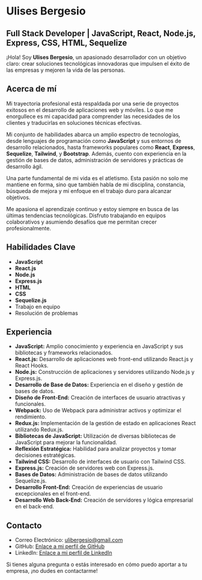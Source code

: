 # Ulises Bergesio
## Full Stack Developer | JavaScript, React, Node.js, Express, CSS, HTML, Sequelize

¡Hola! Soy **Ulises Bergesio**, un apasionado desarrollador con un objetivo claro: crear soluciones tecnológicas innovadoras que impulsen el éxito de las empresas y mejoren la vida de las personas.

## Acerca de mí
Mi trayectoria profesional está respaldada por una serie de proyectos exitosos en el desarrollo de aplicaciones web y móviles. Lo que me enorgullece es mi capacidad para comprender las necesidades de los clientes y traducirlas en soluciones técnicas efectivas.

Mi conjunto de habilidades abarca un amplio espectro de tecnologías, desde lenguajes de programación como **JavaScript** y sus entornos de desarrollo relacionados, hasta frameworks populares como **React**, **Express**, **Sequelize**, **Tailwind**, y **Bootstrap**. Además, cuento con experiencia en la gestión de bases de datos, administración de servidores y prácticas de desarrollo ágil.

Una parte fundamental de mi vida es el atletismo. Esta pasión no solo me mantiene en forma, sino que también habla de mi disciplina, constancia, búsqueda de mejora y mi enfoque en el trabajo duro para alcanzar objetivos.

Me apasiona el aprendizaje continuo y estoy siempre en busca de las últimas tendencias tecnológicas. Disfruto trabajando en equipos colaborativos y asumiendo desafíos que me permitan crecer profesionalmente.

## Habilidades Clave
- **JavaScript**
- **React.js**
- **Node.js**
- **Express.js**
- **HTML**
- **CSS**
- **Sequelize.js**
- Trabajo en equipo
- Resolución de problemas

## Experiencia
- **JavaScript:** Amplio conocimiento y experiencia en JavaScript y sus bibliotecas y frameworks relacionados.
- **React.js:** Desarrollo de aplicaciones web front-end utilizando React.js y React Hooks.
- **Node.js:** Construcción de aplicaciones y servidores utilizando Node.js y Express.js.
- **Desarrollo de Base de Datos:** Experiencia en el diseño y gestión de bases de datos.
- **Diseño de Front-End:** Creación de interfaces de usuario atractivas y funcionales.
- **Webpack:** Uso de Webpack para administrar activos y optimizar el rendimiento.
- **Redux.js:** Implementación de la gestión de estado en aplicaciones React utilizando Redux.js.
- **Bibliotecas de JavaScript:** Utilización de diversas bibliotecas de JavaScript para mejorar la funcionalidad.
- **Reflexión Estratégica:** Habilidad para analizar proyectos y tomar decisiones estratégicas.
- **Tailwind CSS:** Desarrollo de interfaces de usuario con Tailwind CSS.
- **Express.js:** Creación de servidores web con Express.js.
- **Bases de Datos:** Administración de bases de datos utilizando Sequelize.js.
- **Desarrollo Front-End:** Creación de experiencias de usuario excepcionales en el front-end.
- **Desarrollo Web Back-End:** Creación de servidores y lógica empresarial en el back-end.

## Contacto
- Correo Electrónico: ulibergesio@gmail.com
- GitHub: [Enlace a mi perfil de GitHub](https://github.com/UBergesio)
- LinkedIn: [Enlace a mi perfil de LinkedIn](https://www.linkedin.com/in/ulises-bergesio/)

Si tienes alguna pregunta o estás interesado en cómo puedo aportar a tu empresa, ¡no dudes en contactarme!
